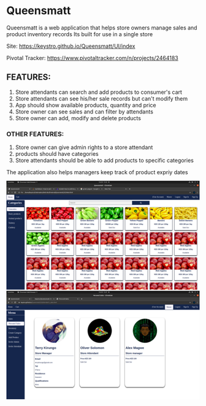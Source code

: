 # Queensmatt
Queensmatt is a web application that helps store owners manage sales and product inventory records
Its built for use in a single store  

Site: https://keystro.github.io/Queensmatt/UI/index

Pivotal Tracker: https://www.pivotaltracker.com/n/projects/2464183

## FEATURES:
1) Store attendants can search and add products to consumer's cart
2) Store attendants can see his/her sale records but can't modify them
3) App should show available products, quantity and price 
4) Store owner can see sales and can filter by attendants
5) Store owner can add, modify and delete products

### OTHER FEATURES:

1) Store owner can give admin rights to a store attendant
2) products should have categories
3) Store attendants should be able to add products to specific categories

The application also helps managers keep track of product expriy dates

![Home Page](UI/images/queensmatt.png)
![Employees](UI/images/employees.png)

